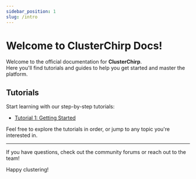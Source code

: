 ```yaml
---
sidebar_position: 1
slug: /intro
---
```


# Welcome to ClusterChirp Docs!

Welcome to the official documentation for **ClusterChirp**.  
Here you'll find tutorials and guides to help you get started and master the platform.

## Tutorials

Start learning with our step-by-step tutorials:

- [Tutorial 1: Getting Started](docs/tutorials/tutorial1.md)

<!--
- [Tutorial 2: Data Import](tutorial2)
- [Tutorial 3: Analysis Workflow](tutorial3)
- [Tutorial 4: Visualization Techniques](tutorial4)
- [Tutorial 5: Advanced Tips & Tricks](tutorial5)
-->

Feel free to explore the tutorials in order, or jump to any topic you're interested in.

---

If you have questions, check out the community forums or reach out to the team!

Happy clustering! 
